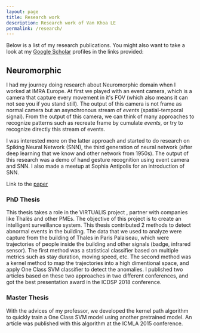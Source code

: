 ```yaml
---
layout: page
title: Research work
description: Research work of Van Khoa LE
permalink: /research/
---
```


Below is a list of my research publications. You might also want to take a look at my [Google Scholar](https://scholar.google.com/citations?user=TbNCzO8AAAAJ&hl=en) profiles in the links provided:


## Neuromorphic

I had my journey doing research about Neuromorphic domain when I worked at IMRA Europe. At first we played with an event camera, which is a camera that capture every movement in it's FOV (which also means it can not see you if you stand still). The output of this camera is not frame as normal camera but an asynchronous stream of _events_ (spatial-temporal signal). From the output of this camera, we can think of many approaches to recognize patterns such as recreate frame by cumulate _events_, or try to recognize directly this stream of events. 

I was interested more on the latter approach and started to do research on Spiking Neural Network (SNN), the third generation of neural network (after deep learning that we know and other network from 1950s). The output of this research was a demo of hand gesture recognition using event camera and SNN. I also made a meetup at Sophia Antipolis for an introduction of SNN. 

Link to the [paper](https://aircconline.com/csit/abstract/v10n1/csit100105.html)

### PhD Thesis

This thesis takes a role in the VIRTUALIS project , partner with companies like Thalès and other PMEs. The objective of this project is to create an intelligent surveillance system. This thesis contributed 2 methods to detect abnormal events in the building. The data that we used to analyze were capture from the building of Thales in Paris Palaiseau, which were trajectories of people inside the building and other signals (badge, infrared sensor). The first method was a statistical classifier based on multiple metrics such as stay duration, moving speed, etc. The second method was a kernel method to map the trajectories into a high dimentional space, and apply One Class SVM classifier to detect the anomalies. I published two articles based on these two approaches in two different conferences, and got the best presentation award in the ICDSP 2018 conference.

### Master Thesis

With the advices of my professor, we developed the kernel path algorithm to quickly train a One Class SVM model using another pretrained model. An article was published with this algorithm at the ICMLA 2015 conference.

